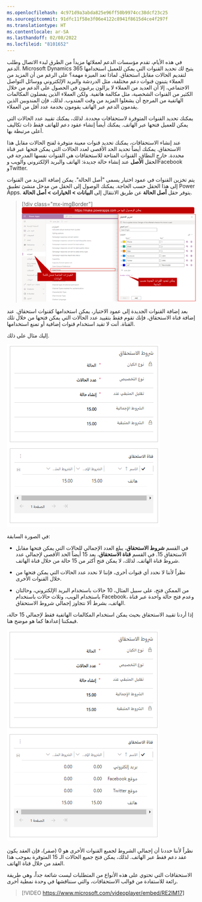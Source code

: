 ```yaml
---
ms.openlocfilehash: 4c971d9a3abda825e96ff50b9974cc38dcf23c25
ms.sourcegitcommit: 91dfc11f58e3f06e4122c8941f8615d4ce4f297f
ms.translationtype: HT
ms.contentlocale: ar-SA
ms.lasthandoff: 02/08/2022
ms.locfileid: "8101652"
---
```

في هذه الأيام، تقدم مؤسسات الدعم لعملائها مزيداً من الطرق لبدء الاتصال وطلب الدعم. Microsoft Dynamics 365 يتيح لك تحديد القنوات التي يمكن للعميل استخدامها لتقديم الحالات مقابل استحقاق. لماذا تعد الميزة مهمة؟ على الرغم من أن المزيد من العملاء يتبنون قنوات دعم مختلفة، مثل الدردشة والبريد الإلكتروني ووسائل التواصل الاجتماعي، إلا أن العديد من العملاء لا يزالون يرغبون في الحصول على الدعم من خلال الكثير من القنوات الشخصية، مثل مكالمة هاتفية. ولكن العملاء الذين يفضلون المكالمات الهاتفية من المرجح أن يشغلوا المزيد من وقت المندوب. لذلك، فإن المندوبين الذين يقدمون الدعم عبر الهاتف يقومون بخدمة عدد أقل من العملاء.

يمكنك تحديد القنوات المتوفرة لاستحقاقات محددة. لذلك، يمكنك تقييد عدد الحالات التي يمكن للعميل فتحها عبر الهاتف. يمكنك أيضاً إنشاء عقود دعم للهاتف فقط ذات تكاليف أعلى مرتبطة بها.

عند إنشاء الاستحقاقات، يمكنك تحديد قنوات معينة متوفرة لفتح الحالات مقابل هذا الاستحقاق. يمكنك أيضاً تحديد الحد الأقصى لعدد الحالات التي يمكن فتحها عبر قناة محددة. خارج النطاق، القنوات المتاحة للاستحقاقات هي القنوات نفسها المدرجة في الحقل **الأصل** عند إنشاء حالة جديدة: الهاتف والبريد الإلكتروني والويب وFacebook وTwitter.

يتم تخزين القنوات في عمود اختيار يسمى "أصل الحالة". يمكن إضافة المزيد من القنوات إلى هذا الحقل حسب الحاجة. يمكنك الوصول إلى الحقل من مدخل منشئ تطبيق Power Apps. يتوفر حقل **أصل الحالة** عن طريق الانتقال إلى **البيانات > الخيارات > أصل الحالة**. 

> [!div class="mx-imgBorder"]
> [![لقطة شاشة توضح أين يمكنك تحديد الاختيارات والقنوات.](../media/EN-Unit3-3.png)](../media/EN-Unit3-3.png#lightbox)

بعد إضافة القنوات الجديدة إلى عمود الاختيار، يمكن استخدامها كقنوات استحقاق. عند إضافة قناة الاستحقاق، فإنك تقوم فقط بتقييد عدد الحالات التي يمكن فتحها من خلال تلك القناة. أنت لا تقيد استخدام قنوات إضافية أو تمنع استخدامها.

إليك مثال على ذلك.

![لقطة الشاشة لشروط الاستحقاق ومثال قناة الاستحقاق.](../media/EN-Unit3-4.png)

في الصورة السابقة:

-   في القسم **شروط الاستحقاق**، يبلغ العدد الإجمالي للحالات التي يمكن فتحها مقابل الاستحقاق 15. في القسم **قناة الاستحقاق**، يعد 15 أيضاً الحد الأقصى لإجمالي عدد شروط قناة الهاتف. لذلك، لا يمكن فتح أكثر من 15 حالة من خلال قناة الهاتف.

-  نظراً لأننا لا نحدد أي قنوات أخرى، فإننا لا نحدد عدد الحالات التي يمكن فتحها من خلال القنوات الأخرى.

-   من الممكن فتح، على سبيل المثال، 10 حالات باستخدام البريد الإلكتروني، وحالتان باستخدام الويب، وثلاث حالات باستخدام Facebook، وعدم فتح حالة واحدة عبر قناة الهاتف، بشرط ألا نتجاوز إجمالي شروط الاستحقاق.

إذا أردنا تقييد الاستحقاق بحيث يمكن استخدام المكالمات الهاتفية فقط لإجمالي 15 حالة، فيمكننا إعدادها كما هو موضح هنا.

![لقطة شاشة لشروط الاستحقاق وقناة الاستحقاق مع مجموعة التقييد.](../media/EN-Unit3-5.png)

نظراً لأننا حددنا أن إجمالي الشروط لجميع القنوات الأخرى هو 0 (صفر)، فإن العقد يكون عقد دعم فقط عبر الهاتف. لذلك، يمكن فتح جميع الحالات الـ 15 المتوفرة بموجب هذا العقد من خلال قناة الهاتف.

الاستحقاقات التي تحتوي على هذه الأنواع من المتطلبات ليست شائعة جداً، وهي طريقة رائعة للاستفادة من قوالب الاستحقاقات، والتي سنناقشها في وحدة نمطية أخرى.

> [!VIDEO https://www.microsoft.com/videoplayer/embed/RE2IM17]
